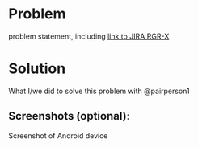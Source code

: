 Problem
=======
problem statement, including
[link to JIRA RGR-X](https://usxtech.atlassian.net/browse/RGR-X)

Solution
========
What I/we did to solve this problem
with @pairperson1

Screenshots (optional):
-----------------------
Screenshot of Android device
